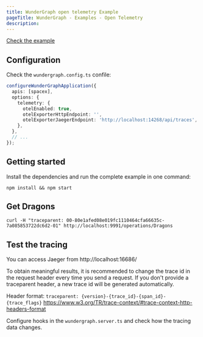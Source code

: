 ```yaml
---
title: WunderGraph open telemetry Example
pageTitle: WunderGraph - Examples - Open Telemetry
description:
---
```


[Check the example](https://github.com/wundergraph/wundergraph/tree/main/examples/open-telemetry)

## Configuration

Check the `wundergraph.config.ts` confile:

```typescript
configureWunderGraphApplication({
  apis: [spacex],
  options: {
    telemetry: {
      otelEnabled: true,
      otelExporterHttpEndpoint: '',
      otelExporterJaegerEndpoint: 'http://localhost:14268/api/traces',
    },
  },
  // ...
});
```

## Getting started

Install the dependencies and run the complete example in one command:

```shell
npm install && npm start
```

## Get Dragons

```shell
curl -H "traceparent: 00-80e1afed08e019fc1110464cfa66635c-7a085853722dc6d2-01" http://localhost:9991/operations/Dragons
```

## Test the tracing

You can access Jaeger from http://localhost:16686/

To obtain meaningful results, it is recommended to change the trace id in the request header every time you send a request.
If you don't provide a traceparent header, a new trace id will be generated automatically.

Header format: `traceparent: {version}-{trace_id}-{span_id}-{trace_flags}`
https://www.w3.org/TR/trace-context/#trace-context-http-headers-format

Configure hooks in the `wundergraph.server.ts` and check how the tracing data changes.

